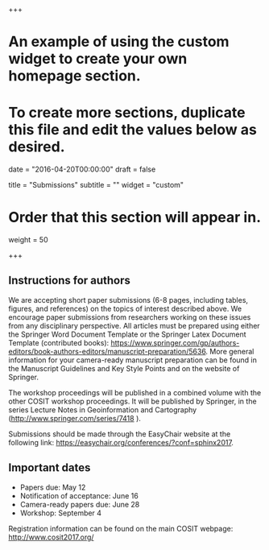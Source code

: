 +++
# An example of using the custom widget to create your own homepage section.
# To create more sections, duplicate this file and edit the values below as desired.

date = "2016-04-20T00:00:00"
draft = false

title = "Submissions"
subtitle = ""
widget = "custom"

# Order that this section will appear in.
weight = 50

+++
## Instructions for authors

We are accepting short paper submissions (6-8 pages, including tables, figures, and references) on the topics of interest described above. We encourage paper submissions from researchers working on these issues from any disciplinary perspective.
All articles must be prepared using either the Springer Word Document Template or the Springer Latex Document Template (contributed books):
https://www.springer.com/gp/authors-editors/book-authors-editors/manuscript-preparation/5636.
More general information for your camera-ready manuscript preparation can be found in the Manuscript Guidelines and Key Style Points and on the website of Springer.

The workshop proceedings will be published in a combined volume with the other COSIT workshop proceedings. It will be published by Springer, in the series Lecture Notes in Geoinformation and Cartography (http://www.springer.com/series/7418 ).

Submissions should be made through the EasyChair website at the following link:  https://easychair.org/conferences/?conf=sphinx2017.

## Important dates

* Papers due: May 12
* Notification of acceptance: June 16
* Camera-ready papers due: June 28
* Workshop: September 4

Registration information can be found on the main COSIT webpage: http://www.cosit2017.org/
